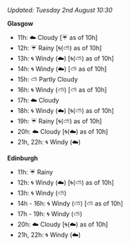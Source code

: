 *Updated: Tuesday 2nd August 10:30*

**Glasgow**

* 11h: :cloud: Cloudy [:umbrella: as of 10h]
* 12h: :umbrella: Rainy [:cyclone:(:partly_sunny:) as of 10h]
* 13h: :cyclone: Windy (:cloud:) [:cyclone:(:partly_sunny:) as of 10h]
* 14h: :cyclone: Windy (:cloud:) [:partly_sunny: as of 10h]
* 15h: :partly_sunny: Partly Cloudy
* 16h: :cyclone: Windy (:partly_sunny:) [:partly_sunny: as of 10h]
* 17h: :cloud: Cloudy
* 18h: :cyclone: Windy (:cloud:) [:cyclone:(:partly_sunny:) as of 10h]
* 19h: :umbrella: Rainy [:cyclone:(:partly_sunny:) as of 10h]
* 20h: :cloud: Cloudy [:cyclone:(:cloud:) as of 10h]
* 21h, 22h: :cyclone: Windy (:cloud:)

**Edinburgh**

* 11h: :umbrella: Rainy
* 12h: :cyclone: Windy (:cloud:) [:cyclone:(:partly_sunny:) as of 10h]
* 13h: :cyclone: Windy (:partly_sunny:)
* 14h - 16h: :cyclone: Windy (:partly_sunny:) [:partly_sunny: as of 10h]
* 17h - 19h: :cyclone: Windy (:partly_sunny:)
* 20h: :cloud: Cloudy [:cyclone:(:cloud:) as of 10h]
* 21h, 22h: :cyclone: Windy (:cloud:)
